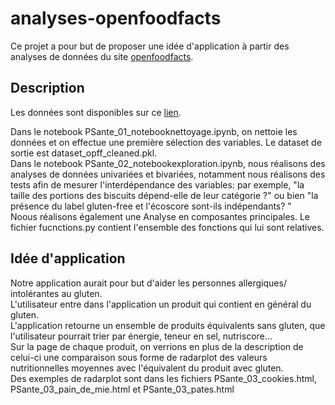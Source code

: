 # analyses-openfoodfacts

Ce projet a pour but de proposer une idée d'application à partir des analyses de données du site [openfoodfacts](https://world.openfoodfacts.org/). 

## Description

Les données sont disponibles sur ce [lien](https://s3-eu-west-1.amazonaws.com/static.oc-static.com/prod/courses/files/parcours-data-scientist/P2/fr.openfoodfacts.org.products.csv.zip).   

Dans le notebook PSante_01_notebooknettoyage.ipynb, on nettoie les données et on effectue une première sélection des variables. Le dataset de sortie est dataset_opff_cleaned.pkl.    
Dans le notebook PSante_02_notebookexploration.ipynb, nous réalisons des analyses de données univariées et bivariées, notamment nous réalisons des tests afin de mesurer 
l'interdépendance des variables: par exemple, "la taille des portions des biscuits dépend-elle de leur catégorie ?" ou bien "la présence du label gluten-free et 
l'écoscore sont-ils indépendants? "  
Noous réalisons également une Analyse en composantes principales. Le fichier fucnctions.py contient l'ensemble des fonctions qui lui sont relatives. 

## Idée d'application 
Notre application aurait pour but d'aider les personnes allergiques/ intolérantes au gluten.  
L'utilisateur entre dans l'application un produit qui contient en général du gluten.  
L'application retourne un ensemble de produits équivalents sans gluten, que l'utilisateur pourrait trier par énergie, teneur en sel, nutriscore...  
Sur la page de chaque produit, on verrions en plus de la description de celui-ci une comparaison sous forme de radarplot des valeurs nutritionnelles moyennes avec l'équivalent du produit avec gluten.  
Des exemples de radarplot sont dans les fichiers PSante_03_cookies.html, PSante_03_pain_de_mie.html et PSante_03_pates.html


